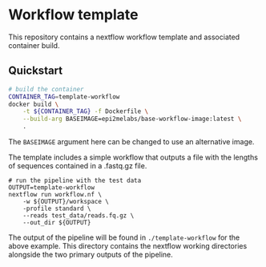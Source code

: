 # Workflow template

This repository contains a nextflow workflow template and associated
container build.

## Quickstart

```bash
# build the container
CONTAINER_TAG=template-workflow
docker build \
    -t ${CONTAINER_TAG} -f Dockerfile \
    --build-arg BASEIMAGE=epi2melabs/base-workflow-image:latest \
    .
```

The `BASEIMAGE` argument here can be changed to use an alternative image.


The template includes a simple workflow that outputs a file with the lengths
of sequences contained in a .fastq.gz file.
```
# run the pipeline with the test data
OUTPUT=template-workflow
nextflow run workflow.nf \
    -w ${OUTPUT}/workspace \
    -profile standard \
    --reads test_data/reads.fq.gz \
    --out_dir ${OUTPUT}
```

The output of the pipeline will be found in `./template-workflow` for the above
example. This directory contains the nextflow working directories alongside
the two primary outputs of the pipeline.
